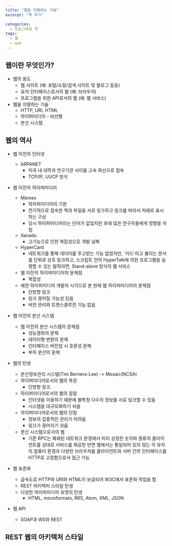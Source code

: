 ```yaml
---
title: "웹을 지탱하는 기술"
excerpt: "책 후기"

categories:
  - 프로그래밍 책
tags:
  - 웹
  - web
---
```


## 웹이란 무엇인가?
- 웹의 용도
  - 웹 사이트 (예: 포털/쇼핑/검색 사이트 및 블로그 등등)
  - 유저 인터페이스로서의 웹 (예: 브라우저)
  - 프로그램을 위한 API로서의 웹 (예: 웹 서비스)
- 웹을 지탱하는 기술
  - HTTP, URI, HTML
  - 하이퍼미디어 - 비선형
  - 분산 시스템

## 웹의 역사
- 웹 이전의 인터넷
  - ARPANET
    - 미국 내 대학과 연구기관 사이를 고속 회선으로 접속
    - TCP/IP, UUCP 방식

- 웹 이전의 하이퍼미디어
  - Memex
    - 하이퍼미디어의 기원
    - 전기적으로 접속한 책과 파일을 서로 링크하고 링크를 따라서 차례로 표시하는 구상
    - 당시 하이퍼미디어라는 단어가 없었지만 후에 많은 연구자들에게 영향을 끼침
  - Xanadu
    - 고기능으로 인한 복잡성으로 개발 실패
  - HyperCard
    - 네트워크를 통해 데이터를 주고받는 기능 없었지만, '카드'라고 불리는 문서를 단위로 상호 링크하고, 스크립트 언어 HyperTalk에 의한 프로그램을 실행할 수 있는 말하자면, Stand-alone 방식의 웹 서비스
  - 웹 이전의 하이퍼미디어의 문제점
    - 복잡성
  - 예전 하이퍼미디어 개발자 시각으로 본 현재 웹 하이퍼미디어의 문제점
    - 단방향 링크
    - 링크 끊어질 가능성 있음
    - 버전 관리와 트랜스클루전 기능 없음
- 웹 이전의 분산 시스템
  - 웹 이전의 분산 시스템의 문제점
    - 성능열화의 문제
    - 데이터형 변환의 문제
    - 인터페이스 버전업 시 호환성 문제
    - 부하 분산의 문제
- 웹의 탄생
  - 분산정보관리 시스템(Tim Berners-Lee) -> Mosaic(NCSA)
  - 하이퍼미디어로서의 웹의 특징
    - 단방향 링크
  - 하이퍼미디어로서의 웹의 장점
    - 인터넷을 이용하기 때문에 불특정 다수의 정보를 서로 링크할 수 있음
    - 시스템을 대규모화하기 쉬움
  - 하이퍼미디어로서의 웹의 단점
    - 정보의 집중적인 관리가 어려움
    - 링크가 끊어지기 쉬움
  - 분산 시스템으로서의 웹
    - 기존 RPC는 폐쇄된 네트워크 환경에서 미리 상정한 숫자와 종류의 클라이언트를 상대로 서비스를 제공한 반면 웹에서는 통일되어 있지 않는 각 유저의 컴퓨터 환경과 다양한 브라우저를 클라이언트와 서버 간의 인터페이스를 HTTP로 고정함으로서 접근 가능
- 웹 표준화
  - 급속도로 HTTP와 URI와 HTML이 보급되어 W3C에서 표준화 작업을 함
  - REST 아키텍처 스타일 탄생
  - 다양한 하이퍼미디어 포맷의 탄생
    - HTML, microformats, RRS, Atom, XML, JSON
- 웹 API
  - SOAP과 WS와 REST

## REST 웹의 아키텍처 스타일
